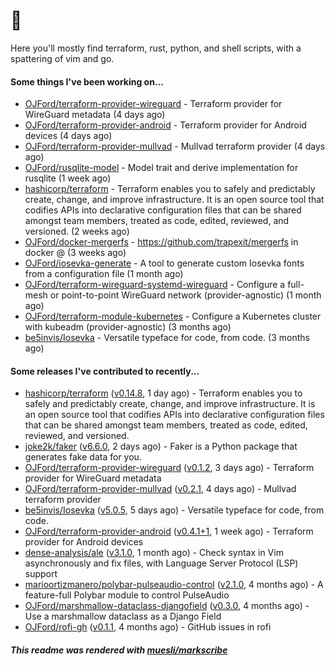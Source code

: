 # :wave:

Here you'll mostly find terraform, rust, python, and shell scripts, with a spattering of vim and go.

#### Some things I've been working on...

- [OJFord/terraform-provider-wireguard](https://github.com/OJFord/terraform-provider-wireguard) - Terraform provider for WireGuard metadata (4 days ago)
- [OJFord/terraform-provider-android](https://github.com/OJFord/terraform-provider-android) - Terraform provider for Android devices (4 days ago)
- [OJFord/terraform-provider-mullvad](https://github.com/OJFord/terraform-provider-mullvad) - Mullvad terraform provider (4 days ago)
- [OJFord/rusqlite-model](https://github.com/OJFord/rusqlite-model) - Model trait and derive implementation for rusqlite (1 week ago)
- [hashicorp/terraform](https://github.com/hashicorp/terraform) - Terraform enables you to safely and predictably create, change, and improve infrastructure. It is an open source tool that codifies APIs into declarative configuration files that can be shared amongst team members, treated as code, edited, reviewed, and versioned. (2 weeks ago)
- [OJFord/docker-mergerfs](https://github.com/OJFord/docker-mergerfs) - https://github.com/trapexit/mergerfs in docker @ (3 weeks ago)
- [OJFord/iosevka-generate](https://github.com/OJFord/iosevka-generate) - A tool to generate custom Iosevka fonts from a configuration file (1 month ago)
- [OJFord/terraform-wireguard-systemd-wireguard](https://github.com/OJFord/terraform-wireguard-systemd-wireguard) - Configure a full-mesh or point-to-point WireGuard network (provider-agnostic) (1 month ago)
- [OJFord/terraform-module-kubernetes](https://github.com/OJFord/terraform-module-kubernetes) - Configure a Kubernetes cluster with kubeadm (provider-agnostic) (3 months ago)
- [be5invis/Iosevka](https://github.com/be5invis/Iosevka) - Versatile typeface for code, from code. (3 months ago)

#### Some releases I've contributed to recently...

- [hashicorp/terraform](https://github.com/hashicorp/terraform) ([v0.14.8](https://github.com/hashicorp/terraform/releases/tag/v0.14.8), 1 day ago) - Terraform enables you to safely and predictably create, change, and improve infrastructure. It is an open source tool that codifies APIs into declarative configuration files that can be shared amongst team members, treated as code, edited, reviewed, and versioned.
- [joke2k/faker](https://github.com/joke2k/faker) ([v6.6.0](https://github.com/joke2k/faker/releases/tag/v6.6.0), 2 days ago) - Faker is a Python package that generates fake data for you.
- [OJFord/terraform-provider-wireguard](https://github.com/OJFord/terraform-provider-wireguard) ([v0.1.2](https://github.com/OJFord/terraform-provider-wireguard/releases/tag/v0.1.2), 3 days ago) - Terraform provider for WireGuard metadata
- [OJFord/terraform-provider-mullvad](https://github.com/OJFord/terraform-provider-mullvad) ([v0.2.1](https://github.com/OJFord/terraform-provider-mullvad/releases/tag/v0.2.1), 4 days ago) - Mullvad terraform provider
- [be5invis/Iosevka](https://github.com/be5invis/Iosevka) ([v5.0.5](https://github.com/be5invis/Iosevka/releases/tag/v5.0.5), 5 days ago) - Versatile typeface for code, from code.
- [OJFord/terraform-provider-android](https://github.com/OJFord/terraform-provider-android) ([v0.4.1&#43;1](https://github.com/OJFord/terraform-provider-android/releases/tag/v0.4.1%2B1), 1 week ago) - Terraform provider for Android devices
- [dense-analysis/ale](https://github.com/dense-analysis/ale) ([v3.1.0](https://github.com/dense-analysis/ale/releases/tag/v3.1.0), 1 month ago) - Check syntax in Vim asynchronously and fix files, with Language Server Protocol (LSP) support
- [marioortizmanero/polybar-pulseaudio-control](https://github.com/marioortizmanero/polybar-pulseaudio-control) ([v2.1.0](https://github.com/marioortizmanero/polybar-pulseaudio-control/releases/tag/v2.1.0), 4 months ago) - A feature-full Polybar module to control PulseAudio
- [OJFord/marshmallow-dataclass-djangofield](https://github.com/OJFord/marshmallow-dataclass-djangofield) ([v0.3.0](https://github.com/OJFord/marshmallow-dataclass-djangofield/releases/tag/v0.3.0), 4 months ago) - Use a marshmallow dataclass as a Django Field
- [OJFord/rofi-gh](https://github.com/OJFord/rofi-gh) ([v0.1.1](https://github.com/OJFord/rofi-gh/releases/tag/v0.1.1), 4 months ago) - GitHub issues in rofi

##### This readme was rendered with [muesli/markscribe](//github.com/muesli/markscribe)
